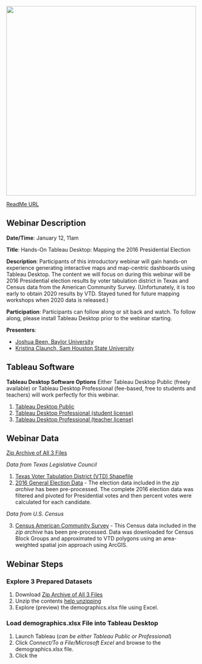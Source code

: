 <a href="https://www.tdl.org/event/tdl-gisig-webinar-hands-on-tableau-desktop-mapping-the-2016-presidential-election/"><img src="https://www.tdl.org/wp-content/uploads/2020/09/GIS-webinars_V2-768x432.png" width=500></a>

[ReadMe URL](https://josh-been.github.io/Webinar-Mapping-2016-Presidential-Election-Using-Tableau-Desktop/)

## Webinar Description

**Date/Time**: January 12, 11am

**Title**: Hands-On Tableau Desktop: Mapping the 2016 Presidential Election

**Description**: Participants of this introductory webinar will gain hands-on experience generating interactive maps and map-centric dashboards using Tableau Desktop. The content we will focus on during this webinar will be 2016 Presidential election results by voter tabulation district in Texas and Census data from the American Community Survey. (Unfortunately, it is too early to obtain 2020 results by VTD. Stayed tuned for future mapping workshops when 2020 data is released.)

**Participation**: Participants can follow along or sit back and watch. To follow along, please install Tableau Desktop prior to the webinar starting.

**Presenters**:
 - [Joshua Been, Baylor University](https://www.baylor.edu/library/index.php?id=969726)
 - [Kristina Claunch, Sam Houston State University](https://shsulibraryguides.org/prf.php?account_id=249033)

## Tableau Software

**Tableau Desktop Software Options** Either Tableau Desktop Public (freely available) or Tableau Desktop Professional (fee-based, free to students and teachers) will work perfectly for this webinar.
1. [Tableau Desktop Public](https://public.tableau.com/en-us/s/)
2. [Tableau Desktop Professional (student license)](https://www.tableau.com/academic/students)
3. [Tableau Desktop Professional (teacher license)](https://www.tableau.com/academic/teaching)

## Webinar Data

[Zip Archive of All 3 Files](https://baylor0-my.sharepoint.com/:u:/g/personal/joshua_been_baylor_edu/ESl_zYE_vJVLghLNpaZOAdMBRsvNRz3vkNyj3hn7Ugv3hA?download=1)

*Data from Texas Legislative Council*
1. [Texas Voter Tabulation District (VTD) Shapefile](https://data.capitol.texas.gov/dataset/vtds)
2. [2016 General Election Data](https://data.capitol.texas.gov/dataset/2016_general) - The election data included in the *zip archive* has been pre-processed. The complete 2016 election data was filtered and pivoted for Presidential votes and then percent votes were calculated for each candidate.

*Data from U.S. Census*

3. [Census American Community Survey](https://data.census.gov/cedsci/) - This Census data included in the *zip archive* has been pre-processed. Data was downloaded for Census Block Groups and approximated to VTD polygons using an area-weighted spatial join approach using ArcGIS.

## Webinar Steps

### Explore 3 Prepared Datasets
1. Download [Zip Archive of All 3 Files](https://baylor0-my.sharepoint.com/:u:/g/personal/joshua_been_baylor_edu/ESl_zYE_vJVLghLNpaZOAdMBRsvNRz3vkNyj3hn7Ugv3hA?download=1)
2. Unzip the contents [help unzipping](https://www.wikihow.com/Unzip-a-File)
3. Explore (preview) the demographics.xlsx file using Excel.

### Load demographics.xlsx File into Tableau Desktop
1. Launch Tableau (*can be either Tableau Public or Professional*)
2. Click *Connect/To a File/Microsoft Excel* and browse to the demographics.xlsx file.
3. Click the 
